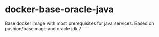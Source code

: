 # docker-base-oracle-java
Base docker image with most prerequisites for java services.  Based on pushion/baseimage and oracle jdk 7


